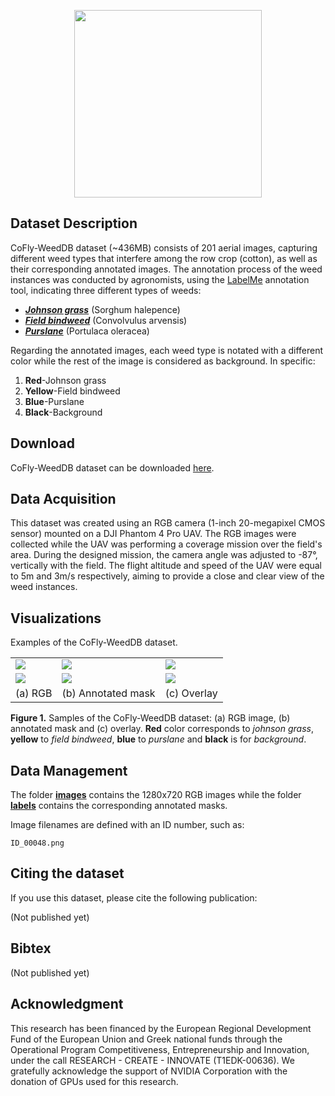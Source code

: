 <p align="center">
<img src="https://user-images.githubusercontent.com/77329407/105342573-3040e900-5be9-11eb-92df-7c09392b1e0c.png" width="300" />

## Dataset Description
CoFly-WeedDB dataset (~436MB) consists of 201 aerial images, capturing different weed types that interfere among the row crop (cotton),
as well as their corresponding annotated images. The annotation process of the weed instances was conducted by agronomists, using 
the [LabelMe](https://github.com/wkentaro/labelme) annotation tool, indicating three different types of weeds: 

- *[__Johnson grass__](https://en.wikipedia.org/wiki/Johnson_grass)* (Sorghum halepence)
- *[__Field bindweed__](https://en.wikipedia.org/wiki/Convolvulus_arvensis)* (Convolvulus arvensis)
- *[__Purslane__](https://en.wikipedia.org/wiki/Portulaca_oleracea)* (Portulaca oleracea) 
    
Regarding the annotated images, each weed type is notated with a different color while the rest of the image is considered as background.
In specific:

1. __Red__-Johnson grass
2. __Yellow__-Field bindweed
3. __Blue__-Purslane
4. __Black__-Background

## Download
CoFly-WeedDB dataset can be downloaded [here](https://drive.google.com/drive/folders/1iJUxuHujAbg3vyOpFyeCmudXzA60E5Hs?usp=sharing).
    
## Data Acquisition
This dataset was created using an RGB camera (1-inch 20-megapixel CMOS sensor) mounted on a DJI Phantom 4 Pro UAV. The RGB images were 
collected while the UAV was performing a coverage mission over the field's area. During the designed mission, the camera angle was adjusted
to -87°, vertically with the field. The flight altitude and speed of the UAV were equal to 5m and 3m/s respectively, aiming to provide a close
and clear view of the weed instances. 


## Visualizations
Examples of the CoFly-WeedDB dataset.
<table class="center">
  <tr class="center">
    <td><img src="https://user-images.githubusercontent.com/80778287/111494266-ff8fb280-8746-11eb-9cb2-9c29fdbed52c.png" =500x500 /></td>    
    <td><img src="https://user-images.githubusercontent.com/80778287/111494292-03233980-8747-11eb-9daa-380ec6364e9e.png" =500x500 /></td>
    <td><img src="https://user-images.githubusercontent.com/80778287/111640831-3b894d00-8805-11eb-9193-150e5b38b754.png" =500x500/></td>
    </tr>
<!--   <tr class="center">
    <td><img src="https://user-images.githubusercontent.com/80779522/113018589-6078ab00-9189-11eb-8d87-69aa54a140b5.png" =500x500 /></td>
    <td><img src="https://user-images.githubusercontent.com/80779522/113018613-64a4c880-9189-11eb-82a8-8fb98c6fc374.png" =500x500 /></td>
    <td><img src="https://user-images.githubusercontent.com/80779522/113018602-62db0500-9189-11eb-91b8-63f624bd9bba.png" =500x500/></td>    
  </tr>
  <tr class="center">
    <td><img src="https://user-images.githubusercontent.com/80779522/113018865-a59cdd00-9189-11eb-95d6-5fa9c0c614b5.png" =500x500 /></td>
    <td><img src="https://user-images.githubusercontent.com/80779522/113018882-a9306400-9189-11eb-98de-b09aa9897332.png" =500x500 /></td>
    <td><img src="https://user-images.githubusercontent.com/80779522/113018873-a766a080-9189-11eb-8cb0-1df04f8686db.png" =500x500/></td>    
  </tr> -->
  <tr class="center">
    <td><img src="https://user-images.githubusercontent.com/80778287/111497629-ed634380-8749-11eb-99c3-578851ab6933.png" =500x500 /></td>
    <td><img src="https://user-images.githubusercontent.com/80778287/111497625-eccaad00-8749-11eb-843a-bd0d41352f39.png" =500x500 /></td>
    <td><img src="https://user-images.githubusercontent.com/80778287/111640797-35936c00-8805-11eb-9035-164af6d482ad.png" =500x500/></td>    
  </tr>
  <tr align="center">
    <td>(a) RGB</td>
    <td>(b) Annotated mask</td>
    <td>(c) Overlay</td>
  </tr>
</table>

 **Figure 1.** Samples of the CoFly-WeedDB dataset: (a) RGB image, (b) annotated mask and (c) overlay. **Red** color corresponds to _johnson grass_, 
**yellow** to _field bindweed_, **blue** to _purslane_ and **black** is for _background_.



## Data Management
The folder [**images**](https://github.com/CoFly-project/CoFly-dataset/tree/main/images) contains the 1280x720 RGB images while the folder 
[**labels**](https://github.com/CoFly-project/CoFly-dataset/tree/main/labels) contains the corresponding annotated masks. 

Image filenames are defined with an ID number, such as:

```
ID_00048.png
```

## Citing the dataset
If you use this dataset, please cite the following publication:

(Not published yet)

## Bibtex
(Not published yet)

## Acknowledgment
This research has been financed by the European Regional Development Fund of the European Union and Greek national funds through the Operational Program Competitiveness, Entrepreneurship and Innovation, under the call RESEARCH - CREATE - INNOVATE (T1EDK-00636). We gratefully acknowledge the support of NVIDIA Corporation with the donation of GPUs used for this research.
